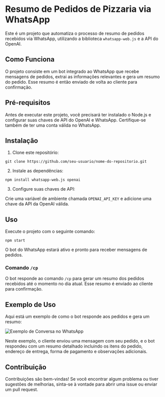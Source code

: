 # Resumo de Pedidos de Pizzaria via WhatsApp

Este é um projeto que automatiza o processo de resumo de pedidos recebidos via WhatsApp, utilizando a biblioteca `whatsapp-web.js` e a API do OpenAI.

## Como Funciona

O projeto consiste em um bot integrado ao WhatsApp que recebe mensagens de pedidos, extrai as informações relevantes e gera um resumo do pedido. Esse resumo é então enviado de volta ao cliente para confirmação.

## Pré-requisitos

Antes de executar este projeto, você precisará ter instalado o Node.js e configurar suas chaves de API do OpenAI e WhatsApp. Certifique-se também de ter uma conta válida no WhatsApp.

## Instalação

1. Clone este repositório:

```
git clone https://github.com/seu-usuario/nome-do-repositorio.git
```

2. Instale as dependências:

```
npm install whatsapp-web.js openai
```

3. Configure suas chaves de API:

Crie uma variável de ambiente chamada `OPENAI_API_KEY` e adicione uma chave da API da OpenAI válida.

## Uso

Execute o projeto com o seguinte comando:

```
npm start
```

O bot do WhatsApp estará ativo e pronto para receber mensagens de pedidos.

### Comando `/cp`

O bot responde ao comando `/cp` para gerar um resumo dos pedidos recebidos até o momento no dia atual. Esse resumo é enviado ao cliente para confirmação.

## Exemplo de Uso

Aqui está um exemplo de como o bot responde aos pedidos e gera um resumo:

![Exemplo de Conversa no WhatsApp](exemplo_conversa.png)

Neste exemplo, o cliente enviou uma mensagem com seu pedido, e o bot respondeu com um resumo detalhado incluindo os itens do pedido, endereço de entrega, forma de pagamento e observações adicionais.

## Contribuição

Contribuições são bem-vindas! Se você encontrar algum problema ou tiver sugestões de melhorias, sinta-se à vontade para abrir uma issue ou enviar um pull request.
